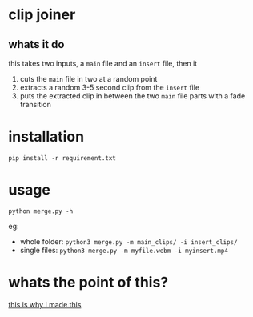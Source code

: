# clip joiner
## whats it do
this takes two inputs, a `main` file and an `insert` file, then it
1. cuts the `main` file in two at a random point
2. extracts a random 3-5 second clip from the `insert` file
3. puts the extracted clip in between the two `main` file parts with a fade transition

# installation
`pip install -r requirement.txt`

# usage
`python merge.py -h`

eg: 
- whole folder: `python3 merge.py -m main_clips/ -i insert_clips/`
- single files: `python3 merge.py -m myfile.webm -i myinsert.mp4`

# whats the point of this?
[this is why i made this](why.md)
